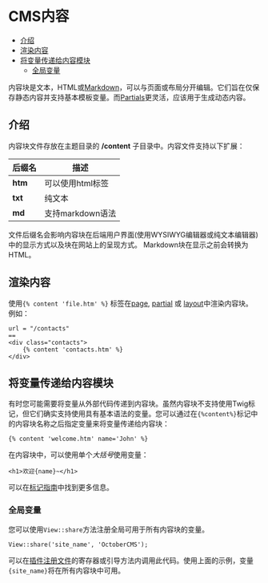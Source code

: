 # CMS内容

- [介绍](#introduction)
- [渲染内容](#rendering-content-blocks)
- [将变量传递给内容模块](#content-variables)
    - [全局变量](#content-global-variables)

内容块是文本，HTML或[Markdown](http://daringfireball.net/projects/markdown/syntax)，可以与页面或布局分开编辑。它们旨在仅保存静态内容并支持基本模板变量。而[Partials](cms-partials.md)更灵活，应该用于生成动态内容。

<a name="introduction"></a>
## 介绍

内容块文件存放在主题目录的 **/content** 子目录中。内容文件支持以下扩展：

后缀名 | 描述
------------- | -------------
**htm** | 可以使用html标签
**txt** | 纯文本
**md** | 支持markdown语法


文件后缀名会影响内容块在后端用户界面(使用WYSIWYG编辑器或纯文本编辑器)中的显示方式以及块在网站上的呈现方式。 Markdown块在显示之前会转换为HTML。

<a name="rendering-content-blocks"></a>
## 渲染内容

使用`{% content 'file.htm' %}` 标签在[page](cms-pages.md), [partial](cms-partials.md) 或 [layout](cms-layouts.md)中渲染内容块。 例如：

    url = "/contacts"
    ==
    <div class="contacts">
        {% content 'contacts.htm' %}
    </div>

<a name="content-variables"></a>
## 将变量传递给内容模块

有时您可能需要将变量从外部代码传递到内容块。虽然内容块不支持使用Twig标记，但它们确实支持使用具有基本语法的变量。您可以通过在`{%content%}`标记中的内容块名称之后指定变量来将变量传递给内容块：

    {% content 'welcome.htm' name='John' %}

在内容块中，可以使用单个*大括号*使用变量：

    <h1>欢迎{name}~</h1>

可以在[标记指南](markup-tag-content.md)中找到更多信息。

<a name="content-global-variables"></a>
### 全局变量

您可以使用`View::share`方法注册全局可用于所有内容块的变量。

    View::share('site_name', 'OctoberCMS');

可以在[插件注册文件](plugin-registration.md)的寄存器或引导方法内调用此代码。使用上面的示例，变量`{site_name}`将在所有内容块中可用。